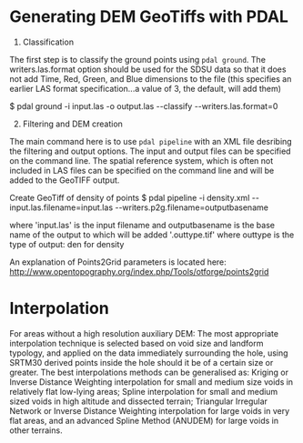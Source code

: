 # Generating DEM GeoTiffs  with PDAL


1. Classification

The first step is to classify the ground points using `pdal ground`. The writers.las.format option should be used for the SDSU data so that it does not add Time, Red, Green, and Blue dimensions to the file (this specifies an earlier LAS format specification...a value of 3, the default, will add them)

$ pdal ground -i input.las -o output.las --classify --writers.las.format=0

2. Filtering and DEM creation

The main command here is to use `pdal pipeline` with an XML file desribing the filtering and output options. The input and output files can be specified on the command line. The spatial reference system, which is often not included in LAS files can be specified on the command line and will be added to the GeoTIFF output.

Create GeoTiff of density of points
$ pdal pipeline -i density.xml --input.las.filename=input.las --writers.p2g.filename=outputbasename

where 'input.las' is the input filename and outputbasename is the base name of the output to which will be added '.outtype.tif' where outtype is the type of output: den for density

An explanation of Points2Grid parameters is located here:
http://www.opentopography.org/index.php/Tools/otforge/points2grid



# Interpolation

For areas without a high resolution auxiliary DEM: The most appropriate interpolation technique is selected based on void size and landform typology, and applied on the data immediately surrounding the hole, using SRTM30 derived points inside the hole should it be of a certain size or greater. The best interpolations methods can be generalised as: Kriging or Inverse Distance Weighting interpolation for small and medium size voids in relatively flat low-lying areas; Spline interpolation for small and medium sized voids in high altitude and dissected terrain; Triangular Irregular Network or Inverse Distance Weighting interpolation for large voids in very flat areas, and an advanced Spline Method (ANUDEM) for large voids in other terrains.
